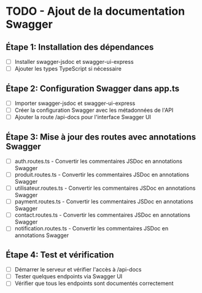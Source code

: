 # TODO - Ajout de la documentation Swagger

## Étape 1: Installation des dépendances
- [ ] Installer swagger-jsdoc et swagger-ui-express
- [ ] Ajouter les types TypeScript si nécessaire

## Étape 2: Configuration Swagger dans app.ts
- [ ] Importer swagger-jsdoc et swagger-ui-express
- [ ] Créer la configuration Swagger avec les métadonnées de l'API
- [ ] Ajouter la route /api-docs pour l'interface Swagger UI

## Étape 3: Mise à jour des routes avec annotations Swagger
- [ ] auth.routes.ts - Convertir les commentaires JSDoc en annotations Swagger
- [ ] produit.routes.ts - Convertir les commentaires JSDoc en annotations Swagger
- [ ] utilisateur.routes.ts - Convertir les commentaires JSDoc en annotations Swagger
- [ ] payment.routes.ts - Convertir les commentaires JSDoc en annotations Swagger
- [ ] contact.routes.ts - Convertir les commentaires JSDoc en annotations Swagger
- [ ] notification.routes.ts - Convertir les commentaires JSDoc en annotations Swagger

## Étape 4: Test et vérification
- [ ] Démarrer le serveur et vérifier l'accès à /api-docs
- [ ] Tester quelques endpoints via Swagger UI
- [ ] Vérifier que tous les endpoints sont documentés correctement

